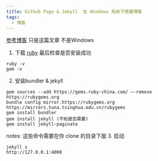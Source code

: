 ```yaml
---
title: Github Page & Jekyll  在 Windows 系统下搭建博客 
tags:
  - 博客
---
```

[参考博客](https://xiaowangye.org/posts/how-to-build-your-own-github-blog-site-with-huxpro/)
只是这篇文章 不是Windows

1. 下载 [ruby](https://rubyinstaller.org/downloads/) 最后检查是否安装成功 
``` 
ruby -v
gem -v
```
2. 安装bundler & jekyll
```
gem sources --add https://gems.ruby-china.com/ –-remove https://rubygems.org
bundle config mirror.https://rubygems.org https://mirrors.tuna.tsinghua.edu.cn/rubygems
gem install bundler
gem install jekyll (不知是否需要)
gem install jekyll-paginate
```
notes: 这些命令需要在你 clone 的目录下面
3. 启动
```
jekyll s
http://127.0.0.1:4000 
```

